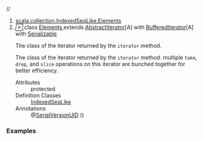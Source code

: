 //
<ol>
<li><a href="https://www.scala-lang.org/api/2.12.3/scala/scala/collection/IndexedSeqLike.html#ElementsextendsAbstractIterator[A]withBufferedIterator[A]withSerializable">scala.collection.IndexedSeqLike.Elements</a></li>
<li name="scala.collection.IndexedSeqLike.Elements" visbl="prt" class="indented0 " data-isabs="false" fullcomment="yes" group="Ungrouped"> <a id="ElementsextendsAbstractIterator[A]withBufferedIterator[A]withSerializable"></a><a id="Elements:Elements"></a> <span class="permalink"> <a href="../../scala/collection/IndexedSeqLike.html#ElementsextendsAbstractIterator[A]withBufferedIterator[A]withSerializable" title="Permalink"> <i class="material-icons"></i> </a> </span> <span class="modifier_kind"> <span class="modifier"></span> <span class="kind">class</span> </span> <span class="symbol"> <a title="The class of the iterator returned by the iterator method." href="../IndexedSeqLike$Elements.html"> <span class="name">Elements</span> </a><span class="result"> extends <a href="../AbstractIterator.html" class="extype" name="scala.collection.AbstractIterator">AbstractIterator</a>[<span class="extype" name="scala.collection.IndexedSeqLike.A">A</span>] with <a href="../BufferedIterator.html" class="extype" name="scala.collection.BufferedIterator">BufferedIterator</a>[<span class="extype" name="scala.collection.IndexedSeqLike.A">A</span>] with <a href="../../Serializable.html" class="extype" name="scala.Serializable">Serializable</a></span> </span> <p class="shortcomment cmt">The class of the iterator returned by the <code>iterator</code> method.</p>
 <div class="fullcomment">
  <div class="comment cmt">
   <p>The class of the iterator returned by the <code>iterator</code> method. multiple <code>take</code>, <code>drop</code>, and <code>slice</code> operations on this iterator are bunched together for better efficiency. </p>
  </div>
  <dl class="attributes block"> 
   <dt>
    Attributes
   </dt>
   <dd>
    protected 
   </dd>
   <dt>
    Definition Classes
   </dt>
   <dd>
    <a href="../IndexedSeqLike.html" class="extype" name="scala.collection.IndexedSeqLike">IndexedSeqLike</a>
   </dd>
   <dt>
    Annotations
   </dt>
   <dd> 
    <span class="name">@<a href="../../SerialVersionUID.html" class="extype" name="scala.SerialVersionUID">SerialVersionUID</a></span>
    <span class="args">()</span> 
   </dd>
  </dl>
 </div> </li>
        </ol>


### Examples



